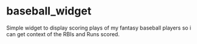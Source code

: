 # baseball_widget

Simple widget to display scoring plays of my fantasy baseball players so i can get context of the RBIs and Runs scored.
